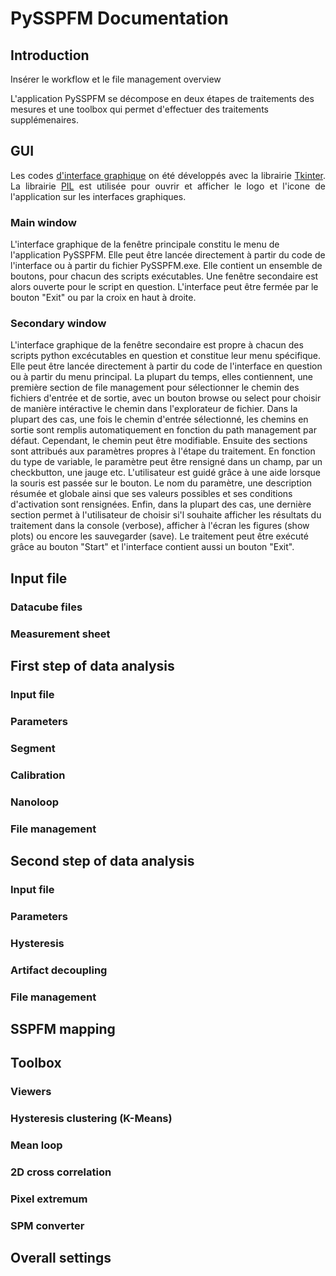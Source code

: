 # PySSPFM Documentation

## Introduction

Insérer le workflow et le file management overview

L'application PySSPFM se décompose en deux étapes de traitements des mesures et une toolbox qui permet d'effectuer des traitements supplémenaires.

## GUI

<p align="justify" width="100%"> 
Les codes <a href="https://github.com/CEA-MetroCarac/PySSPFM/tree/main/PySSPFM/gui">d'interface graphique</a> on été développés avec la librairie <a href="https://docs.python.org/fr/3/library/tkinter.html">Tkinter</a>. La librairie <a href="https://pypi.org/project/Pillow">PIL</a> est utilisée pour ouvrir et afficher le logo et l'icone de l'application sur les interfaces graphiques.
</p>

### Main window

L'interface graphique de la fenêtre principale constitu le menu de l'application PySSPFM. 
Elle peut être lancée directement à partir du code de l'interface ou à partir du fichier PySSPFM.exe.
Elle contient un ensemble de boutons, pour chacun des scripts exécutables. Une fenêtre secondaire est alors ouverte pour le script en question.
L'interface peut être fermée par le bouton "Exit" ou par la croix en haut à droite.
 
### Secondary window

L'interface graphique de la fenêtre secondaire est propre à chacun des scripts python excécutables en question et constitue leur menu spécifique.
Elle peut être lancée directement à partir du code de l'interface en question ou à partir du menu principal.
La plupart du temps, elles contiennent, une première section de file management pour sélectionner le chemin des fichiers d'entrée et de sortie, avec un bouton browse ou select pour choisir de manière intéractive le chemin dans l'explorateur de fichier. Dans la plupart des cas, une fois le chemin d'entrée sélectionné, les chemins en sortie sont remplis automatiquement en fonction du path management par défaut. Cependant, le chemin peut être modifiable.
Ensuite des sections sont attribués aux paramètres propres à l'étape du traitement. En fonction du type de variable, le paramètre peut être rensigné dans un champ, par un checkbutton, une jauge etc. L'utilisateur est guidé grâce à une aide lorsque la souris est passée sur le bouton. Le nom du paramètre, une description résumée et globale ainsi que ses valeurs possibles et ses conditions d'activation sont rensignées.
Enfin, dans la plupart des cas, une dernière section permet à l'utilisateur de choisir si'l souhaite afficher les résultats du traitement dans la console (verbose), afficher à l'écran les figures (show plots) ou encore les sauvegarder (save).
Le traitement peut être exécuté grâce au bouton "Start" et l'interface contient aussi un bouton "Exit".

## Input file

### Datacube files

### Measurement sheet

## First step of data analysis

### Input file

### Parameters

### Segment

### Calibration

### Nanoloop

### File management

## Second step of data analysis

### Input file

### Parameters

### Hysteresis

### Artifact decoupling

### File management

## SSPFM mapping

## Toolbox

### Viewers

### Hysteresis clustering (K-Means)

### Mean loop

### 2D cross correlation

### Pixel extremum

### SPM converter

## Overall settings

